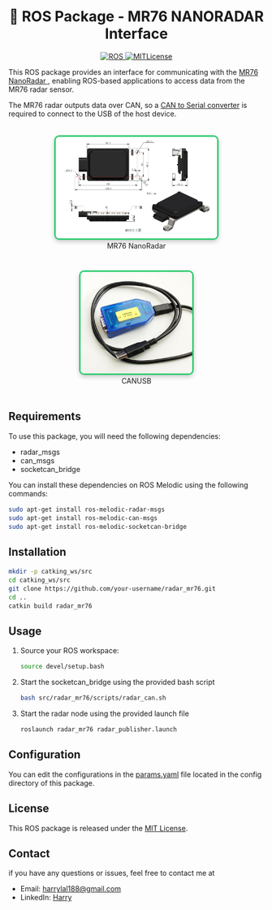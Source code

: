 <h1 align="center">
🚀 ROS Package - MR76 NANORADAR Interface
</h1>

<p align="center">
  <a href="https://wiki.ros.org/melodic">
  <img src="https://img.shields.io/badge/ROS-Melodic-brightgreen" alt="ROS">
  </a>
  <a href="https://opensource.org/licenses/MIT">
  <img src="https://img.shields.io/badge/License-MIT-blue" alt="MITLicense">
  </a>
</p>




This ROS package provides an interface for communicating with the [MR76 NanoRadar ](https://www.nanoradar.com/products/mr76/), enabling ROS-based applications to access data from the MR76 radar sensor.

The MR76 radar outputs data over CAN, so a [CAN to Serial converter](https://www.canusb.com/products/canusb/) is required to connect to the USB of the host device.


<!-- <p align="center">
  <img src="assets/mr76_dim.png"  height="200" style="margin-right: 20px;"/>
  <img src="assets/can_usb.jpg"   height="200" />
</p> -->

<div align="center">
  <div style="display: inline-block; text-align: center; margin: 20px;">
    <img src="assets/mr76_dim.png"  height="200" style="border: 3px solid #2ecc71; border-radius: 10px; box-shadow: 0 4px 8px rgba(0, 0, 0, 0.2);" />
    <br />
    MR76 NanoRadar
  </div>
  <div style="display: inline-block; text-align: center; margin: 20px;">
    <img src="assets/can_usb.jpg"  height="200" style="border: 3px solid #2ecc71; border-radius: 10px; box-shadow: 0 4px 8px rgba(0, 0, 0, 0.2);" />
    <br />
    CANUSB
  </div>
</div>

## Requirements

To use this package, you will need the following dependencies:
- radar_msgs
- can_msgs
- socketcan_bridge

You can install these dependencies on ROS Melodic using the following commands:

```bash
sudo apt-get install ros-melodic-radar-msgs
sudo apt-get install ros-melodic-can-msgs
sudo apt-get install ros-melodic-socketcan-bridge
```

## Installation

```bash
mkdir -p catking_ws/src
cd catking_ws/src
git clone https://github.com/your-username/radar_mr76.git
cd ..
catkin build radar_mr76
```



## Usage

1. Source your ROS workspace:

    ```bash
    source devel/setup.bash
    ```

2. Start the socketcan_bridge using the provided bash script
    ```bash
    bash src/radar_mr76/scripts/radar_can.sh
    ```

3. Start the radar node using the provided launch file
    ```bash
    roslaunch radar_mr76 radar_publisher.launch
    ```

## Configuration
You can edit the configurations in the [params.yaml](config/params.yml) file located in the config directory of this package.

## License
This ROS package is released under the [MIT License](https://choosealicense.com/licenses/mit/).

## Contact
if you have any questions or issues, feel free to contact me at
- Email: [harrylal188@gmail.com](harrylal188@gmail.com)
- LinkedIn: [Harry](https://www.linkedin.com/in/harry-lal-07583b168)
